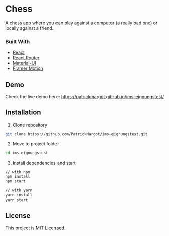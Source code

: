 # Chess
A chess app where you can play against a computer (a really bad one) or locally against a friend. 
### Built With
* [React](https://reactjs.org/)
* [React Router](https://reactrouter.com/)
* [Material-UI](https://material-ui.com/)
* [Framer Motion](https://www.framer.com/motion/)
## Demo
Check the live demo here: https://patrickmargot.github.io/ims-eignungstest/
## Installation
1. Clone repository
```sh
git clone https://github.com/PatrickMargot/ims-eignungstest.git
```
2. Move to project folder
```sh
cd ims-eignungstest
````
3. Install dependencies and start
```sh
// with npm
npm install
npm start

// with yarn
yarn install
yarn start
```
## License
This project is [MIT Licensed](https://choosealicense.com/licenses/mit/).

